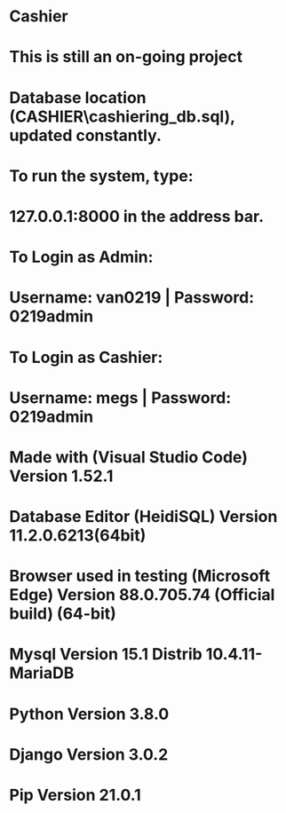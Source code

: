 # Cashier
# This is still an on-going project

# Database location (CASHIER\cashiering_db.sql), updated constantly.

# To run the system, type:
# 127.0.0.1:8000 in the address bar.

# To Login as Admin:
# Username: van0219 | Password: 0219admin

# To Login as Cashier:
# Username: megs | Password: 0219admin

# Made with (Visual Studio Code) Version 1.52.1
# Database Editor (HeidiSQL) Version 11.2.0.6213(64bit) 

# Browser used in testing (Microsoft Edge) Version 88.0.705.74 (Official build) (64-bit)

# Mysql Version 15.1 Distrib 10.4.11-MariaDB

# Python Version 3.8.0

# Django Version 3.0.2
# Pip Version 21.0.1

